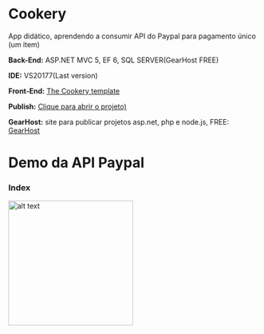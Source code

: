 # Cookery

App didático, aprendendo a consumir API do Paypal para pagamento único (um item)

**Back-End:** ASP.NET MVC 5, EF 6, SQL SERVER(GearHost FREE)

**IDE:** VS20177(Last version)

**Front-End:** [The Cookery template](https://w3layouts.com/cookery-food-category-flat-bootstrap-responsive-web-template//)

**Publish:** [Clique para abrir o projeto)](http://cookeryapp.gear.host/)

**GearHost:** site para publicar projetos asp.net, php e node.js, FREE: [GearHost](https://www.gearhost.com/)

# Demo da API Paypal

### Index
<img src="https://media.giphy.com/media/jyuuPAWItd9Pn3qCiu/giphy.gif" alt="alt text" width="250" height="250">













